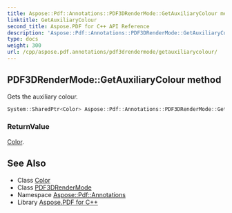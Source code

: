 ```yaml
---
title: Aspose::Pdf::Annotations::PDF3DRenderMode::GetAuxiliaryColour method
linktitle: GetAuxiliaryColour
second_title: Aspose.PDF for C++ API Reference
description: 'Aspose::Pdf::Annotations::PDF3DRenderMode::GetAuxiliaryColour method. Gets the auxiliary colour in C++.'
type: docs
weight: 300
url: /cpp/aspose.pdf.annotations/pdf3drendermode/getauxiliarycolour/
---
```

## PDF3DRenderMode::GetAuxiliaryColour method


Gets the auxiliary colour.

```cpp
System::SharedPtr<Color> Aspose::Pdf::Annotations::PDF3DRenderMode::GetAuxiliaryColour()
```


### ReturnValue

[Color](../../../aspose.pdf/color/).

## See Also

* Class [Color](../../../aspose.pdf/color/)
* Class [PDF3DRenderMode](../)
* Namespace [Aspose::Pdf::Annotations](../../)
* Library [Aspose.PDF for C++](../../../)
